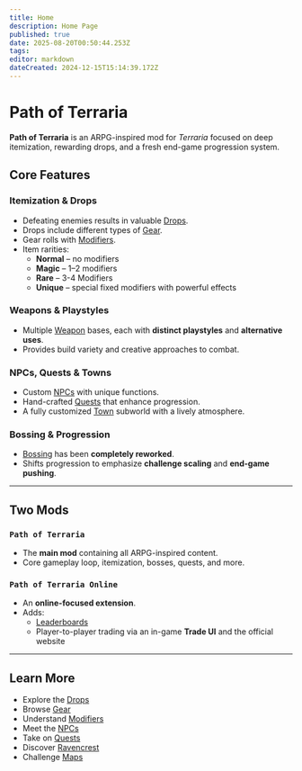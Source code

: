 ```yaml
---
title: Home
description: Home Page
published: true
date: 2025-08-20T00:50:44.253Z
tags: 
editor: markdown
dateCreated: 2024-12-15T15:14:39.172Z
---
```


# Path of Terraria

**Path of Terraria** is an ARPG-inspired mod for *Terraria* focused on deep itemization, rewarding drops, and a fresh end-game progression system.

## Core Features

### Itemization & Drops
- Defeating enemies results in valuable [Drops](/Drops).
- Drops include different types of [Gear](/Gear).
- Gear rolls with [Modifiers](/Mechanics/Modifiers).
- Item rarities:  
  - **Normal** – no modifiers  
  - **Magic** – 1–2 modifiers  
  - **Rare** – 3-4 Modifiers
  - **Unique** – special fixed modifiers with powerful effects  

### Weapons & Playstyles
- Multiple [Weapon](https://wiki.pathofterraria.com/en/Gear) bases, each with **distinct playstyles** and **alternative uses**.
- Provides build variety and creative approaches to combat.

### NPCs, Quests & Towns
- Custom [NPCs](/npcs) with unique functions.
- Hand-crafted [Quests](/Quests) that enhance progression.  
- A fully customized [Town](/Towns) subworld with a lively atmosphere.

### Bossing & Progression
- [Bossing](/Bossing) has been **completely reworked**.  
- Shifts progression to emphasize **challenge scaling** and **end-game pushing**.

---

## Two Mods

### `Path of Terraria`
- The **main mod** containing all ARPG-inspired content.  
- Core gameplay loop, itemization, bosses, quests, and more.

### `Path of Terraria Online`
- An **online-focused extension**.  
- Adds:  
  - [Leaderboards](/Leaderboards)  
  - Player-to-player trading via an in-game **Trade UI** and the official website  

---

## Learn More
- Explore the [Drops](/Drops)  
- Browse [Gear](/Gear)  
- Understand [Modifiers](/Mechanics/Modifiers)  
- Meet the [NPCs](/npcs)  
- Take on [Quests](/Quests)  
- Discover [Ravencrest](/Towns)  
- Challenge [Maps](/Endgame/Mapping)  

